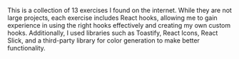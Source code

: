 This is a collection of 13 exercises I found on the internet. While they are not large projects, each exercise includes React hooks, allowing me to gain experience in using the right hooks effectively and creating my own custom hooks. Additionally, I used libraries such as Toastify, React Icons, React Slick, and a third-party library for color generation to make better functionality. 
